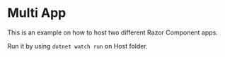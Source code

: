 # Multi App

This is an example on how to host two different Razor Component apps. 

Run it by using `dotnet watch run` on Host folder.